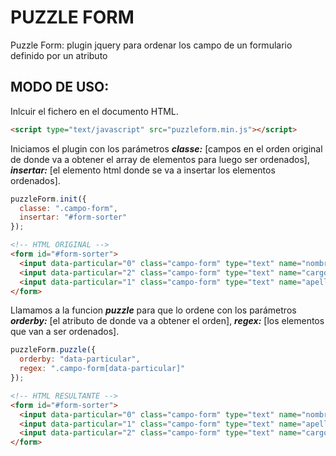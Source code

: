 PUZZLE FORM
===========

Puzzle Form: plugin jquery para ordenar los campo de un formulario definido por un atributo

MODO DE USO:
------------
Inlcuir el fichero en el documento HTML.

```html
<script type="text/javascript" src="puzzleform.min.js"></script>
```

Iniciamos el plugin con los parámetros ***classe:*** [campos en el orden original de donde va a obtener el array de elementos para luego ser ordenados], ***insertar:*** [el elemento html donde se va a insertar los elementos ordenados].

```javascript
puzzleForm.init({
  classe: ".campo-form",
  insertar: "#form-sorter"
});
```

```html
<!-- HTML ORIGINAL -->
<form id="#form-sorter">
  <input data-particular="0" class="campo-form" type="text" name="nombre" />
  <input data-particular="2" class="campo-form" type="text" name="cargo" />
  <input data-particular="1" class="campo-form" type="text" name="apellido" />
</form>
```

Llamamos a la funcion ***puzzle*** para que lo ordene con los parámetros ***orderby:*** [el atributo de donde va a obtener el orden], ***regex:*** [los elementos que van a ser ordenados].

```javascript
puzzleForm.puzzle({
  orderby: "data-particular",
  regex: ".campo-form[data-particular]"
});
```

```html
<!-- HTML RESULTANTE -->
<form id="#form-sorter">
  <input data-particular="0" class="campo-form" type="text" name="nombre" />
  <input data-particular="1" class="campo-form" type="text" name="apellido" />
  <input data-particular="2" class="campo-form" type="text" name="cargo" />
</form>
```
